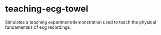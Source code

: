 # teaching-ecg-towel
Simulates a teaching experiment/demonstration used to teach the physical fundamentals of ecg recordings.
